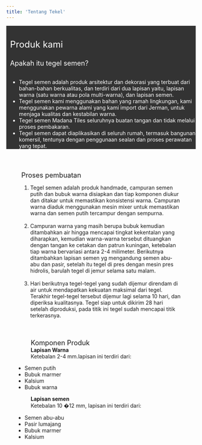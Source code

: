 ```yaml
---
title: 'Tentang Tekel'
---
```



 <div class="container-fluid" style="background: #333333 ; color:#ffffff;">
        <div class="row">
            <div class="col-sm-3" style="padding:0px;"><img id="pica"></div>
            <div class="col-sm-9" style="padding:0px;" >
        <div id="pat1">
            <div class="col-sm-1"></div>
                <div class="col-sm-6"style="margin-left:10px;">
                    <div class="row">
                        <div class="col-sm-3"></div>
                        <div class="col-sm-6 text-center" style=" margin:35px 0px 25px 0px;">
                            <span class="dot3"></span>
                            <span style="font-size:24px; display:inline-block"> Produk kami </span>
                            <span class="dot3"></span>
                        </div>
                        <div class="col-sm-3"></div>
                    </div>
                    <div class="row">
                        <span style="font-size:18px;">Apakah itu tegel semen?</span><br><br>
                        <ul>
                            <li>Tegel semen adalah produk arsitektur dan dekorasi yang terbuat dari bahan-bahan berkualitas, dan terdiri dari dua lapisan yaitu, lapisan warna (satu warna atau pola multi-warna), dan lapisan semen.</li>
                            <li>Tegel semen kami menggunakan bahan yang ramah lingkungan, kami menggunakan pewarna alami yang kami import dari Jerman, untuk menjaga kualitas dan kestabilan warna.</li>
                            <li>Tegel semen Madana Tiles seluruhnya buatan tangan dan tidak melalui proses pembakaran.</li>
                            <li>Tegel semen dapat diaplikasikan di seluruh rumah, termasuk bangunan komersil, tentunya dengan penggunaan sealan dan proses perawatan yang tepat.</li>
                        </ul>
                    </div>
                </div>
                <div class="col-sm-5"></div>
            </div>
        </div>
    </div>
</div>
<div class="container-fluid">
        <div class="row">
            <div class="col-sm-4" style="padding:0px"><img id="picl"></div>
        <div class="col-sm-4" style="padding:0px">
            <div class="row" style="margin-top:5px; padding:40px;">
                <span style="font-size:18px;">Proses pembuatan</span><br>
                <ol>
                    <li>Tegel semen adalah produk handmade, campuran semen putih dan bubuk warna disiapkan dan tiap komponen diukur dan ditakar untuk memastikan konsistensi warna. Campuran warna diaduk menggunakan mesin mixer untuk memastikan warna dan semen putih tercampur dengan sempurna.</li><br>
                    <li>Campuran warna yang masih berupa bubuk kemudian ditambahkan air hingga mencapai tingkat kekentalan yang diharapkan, kemudian warna-warna tersebut dituangkan dengan tangan ke cetakan dan patrun kuningan, ketebalan tiap warna bervariasi antara 2-4 milimeter. Berikutnya ditambahkan lapisan semen yg mengandung semen abu-abu dan pasir, setelah itu tegel di pres dengan mesin pres hidrolis, barulah tegel di jemur selama satu malam.</li><br>
                    <li>Hari berikutnya tegel-tegel yang sudah dijemur direndam di air untuk mendapatkan kekuatan maksimal dari tegel. Terakhir tegel-tegel tersebut dijemur lagi selama 10 hari, dan diperiksa kualitasnya. Tegel siap untuk dikirim 28 hari setelah diproduksi, pada titik ini tegel sudah mencapai titik terkerasnya.</li>
                </ol>
            </div>
            <div class="row" style="margin:0px 25px 0px 25px; padding:0px 40px 0px 40px;">
                <span style="font-size:18px;">Komponen Produk</span><br>
                <b>Lapisan Warna</b><br>Ketebalan 2-4 mm.lapisan ini terdiri dari:
                        <ul style="margin-left:-40px">
                    <li>Semen putih</li>
                    <li>Bubuk marmer</li>
                    <li>Kalsium</li>
                    <li>Bubuk warna</li>
                </ul>
                <b>Lapisan semen</b><br>Ketebalan 10 �12 mm, lapisan ini terdiri dari:
                        <ul style="margin-left:-40px">
                    <li>Semen abu-abu</li>
                    <li>Pasir lumajang</li>
                    <li>Bubuk marmer</li>
                    <li>Kalsium</li>
                </ul>
            </div>
            </div>
            <div class="col-sm-4" style="padding:0px"><img id="picr"></div>
        </div>
        </div>
</div>
